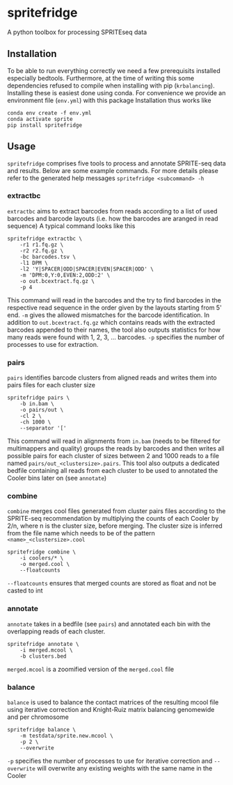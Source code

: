 # spritefridge
A python toolbox for processing SPRITEseq data

## Installation
To be able to run everything correctly we need a few prerequisits installed especially bedtools. 
Furthermore, at the time of writing this some dependencies refused to compile when installing with pip (`krbalancing`).
Installing these is easiest done using conda. For convenience we provide an environment file (`env.yml`) with this package
Installation thus works like
```
conda env create -f env.yml
conda activate sprite
pip install spritefridge
```

## Usage
`spritefridge` comprises five tools to process and annotate SPRITE-seq data and results. Below are some example commands. For more details please
refer to the generated help messages `spritefridge <subcommand> -h`

### extractbc
`extractbc` aims to extract barcodes from reads according to a list of used barcodes and barcode layouts (i.e. how the barcodes are aranged in read sequence)
A typical command looks like this
```
spritefridge extractbc \
    -r1 r1.fq.gz \
    -r2 r2.fq.gz \
    -bc barcodes.tsv \
    -l1 DPM \
    -l2 'Y|SPACER|ODD|SPACER|EVEN|SPACER|ODD' \
    -m 'DPM:0,Y:0,EVEN:2,ODD:2' \
    -o out.bcextract.fq.gz \
    -p 4
```
This command will read in the barcodes and the try to find barcodes in the respective read sequence in the order given by the layouts starting from 5' end.
`-m` gives the allowed mismatches for the barcode identification. In addition to `out.bcextract.fq.gz` which contains reads with the extracted barcodes appended to their names, the tool also outputs statistics for how many reads were found with 1, 2, 3, ... barcodes. `-p` specifies the number of processes to use for extraction.

### pairs
`pairs` identifies barcode clusters from aligned reads and writes them into pairs files for each cluster size
```
spritefridge pairs \
    -b in.bam \
    -o pairs/out \
    -cl 2 \
    -ch 1000 \
    --separator '['
```
This command will read in alignments from `in.bam` (needs to be filtered for multimappers and quality) groups the reads by barcodes and then writes all possible pairs for each cluster of sizes between 2 and 1000 reads to a file named `pairs/out_<clustersize>.pairs`. This tool also outputs a dedicated bedfile containing all reads from each cluster to be used to annotated the Cooler bins later on (see `annotate`)

### combine
`combine` merges cool files generated from cluster pairs files according to the SPRITE-seq recommendation by multiplying the counts of each Cooler by 2/n,
where n is the cluster size, before merging. The cluster size is inferred from the file name which needs to be of the pattern `<name>_<clustersize>.cool`
```
spritefridge combine \
    -i coolers/* \
    -o merged.cool \
    --floatcounts
```
`--floatcounts` ensures that merged counts are stored as float and not be casted to int

### annotate
`annotate` takes in a bedfile (see `pairs`) and annotated each bin with the overlapping reads of each cluster.
```
spritefridge annotate \
    -i merged.mcool \
    -b clusters.bed
```
`merged.mcool` is a zoomified version of the `merged.cool` file

### balance
`balance` is used to balance the contact matrices of the resulting mcool file using iterative correction and Knight-Ruiz matrix balancing
genomewide and per chromosome
```
spritefridge balance \
    -m testdata/sprite.new.mcool \
    -p 2 \
    --overwrite
```
`-p` specifies the number of processes to use for iterative correction and `--overwrite` will overwrite any existing weights with the same name in the Cooler
